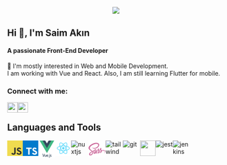 
<p align="center"> 
 <img  src="https://media.giphy.com/media/QuJKTeDHHD4CcA8mRj/giphy.gif" width="275" > 
</p>

## Hi 👋, I'm Saim Akın

#### A passionate Front-End Developer
<p>🔭 I'm mostly interested in Web and Mobile Development. <br> I am working with Vue and React. Also, I am still learning Flutter for mobile.</p>

### Connect with me:

[<img height="24" width="24" src="https://unpkg.com/simple-icons@v4/icons/medium.svg" align="left"/>][medium]
[<img height="24" width="24" src="https://unpkg.com/simple-icons@v4/icons/linkedin.svg" align="left"/>][linkedin]

<br/>

## Languages and Tools

<img src="https://raw.githubusercontent.com/github/explore/80688e429a7d4ef2fca1e82350fe8e3517d3494d/topics/javascript/javascript.png" height="36" width="36" align="left">
<img src="https://raw.githubusercontent.com/github/explore/80688e429a7d4ef2fca1e82350fe8e3517d3494d/topics/typescript/typescript.png" height="36" width="36" align="left">
<img src="https://raw.githubusercontent.com/devicons/devicon/master/icons/vuejs/vuejs-original-wordmark.svg" alt="vuejs" width="40" height="40"align="left" />
<img src="https://raw.githubusercontent.com/github/explore/80688e429a7d4ef2fca1e82350fe8e3517d3494d/topics/react/react.png" height="36" width="36" align="left">
<img src="https://www.vectorlogo.zone/logos/nuxtjs/nuxtjs-icon.svg" alt="nuxtjs" width="40" height="40" align="left"/>
<img src="https://raw.githubusercontent.com/devicons/devicon/master/icons/sass/sass-original.svg" alt="sass" width="40" height="40" align="left" />
<img src="https://www.vectorlogo.zone/logos/tailwindcss/tailwindcss-icon.svg" alt="tailwind" width="40" height="40" align="left"  />
<img src="https://www.vectorlogo.zone/logos/git-scm/git-scm-icon.svg" alt="git" width="40" height="40" align="left" />
<img src="https://i1.wp.com/www.muratoner.net/wp-content/uploads/2019/01/flutterlogo.png?fit=800%2C800&ssl=1" height="36" width="36" align="left">
<img src="https://www.vectorlogo.zone/logos/jestjsio/jestjsio-icon.svg" alt="jest" width="40" height="40" align="left" />
<img src="https://www.vectorlogo.zone/logos/jenkins/jenkins-icon.svg" alt="jenkins" width="40" height="40" align="left" />

[medium]: https://medium.com/@saimakinankarali
[linkedin]: https://linkedin.com/in/akinankarali
